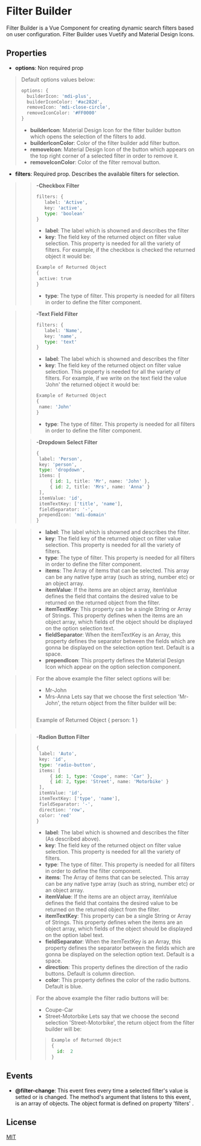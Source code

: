 # Filter Builder
Filter Builder is a Vue Component for creating dynamic search filters based on user configuration. Filter Builder uses Vuetify and Material Design Icons.

## Properties
 * **options**: Non required prop
>Default options values below:
> ```python
> options: {
>	builderIcon: 'mdi-plus',
>	builderIconColor: '#ac282d',
>	removeIcon: 'mdi-close-circle',
>	removeIconColor: '#FF0000'
> }
> ```
> * **builderIcon**: Material Design Icon for the filter builder button which opens the selection of the filters to add.
> * **builderIconColor**: Color of the filter builder add filter button.
> * **removeIcon**: Material Design Icon of the button which appears on the top right corner of a selected filter in order to remove it.
> * **removeIconColor**: Color of the filter removal button.
* **filters**: Required prop. Describes the available filters for selection.
> > **-Checkbox Filter**
> >  ```python
> >filters: {
> >		label: 'Active',
> >		key: 'active',
> >		type: 'boolean'
> >}
> >```
> > * **label**: The label which is showned and describes the filter
> > * **key**: The field key of the returned object on filter value selection. This property is needed for all the variety of filters. For example, if the checkbox is checked the returned object it would be:
> >```python
> >Example of Returned Object
> > {
>> 	active: true
>> }
>>```
> > * **type**: The type of filter. This property is needed for all filters in order to define the filter component.

> > **-Text Field Filter**
> >  ```python
> >filters: {
> >		label: 'Name',
> >		key: 'name',
> >		type: 'text'
> >}
> >```
> > * **label**: The label which is showned and describes the filter
> > * **key**: The field key of the returned object on filter value selection. This property is needed for all the variety of filters. For example, if we write on the text field the value 'John' the returned object it would be:
> > ```python
> >Example of Returned Object
> > {
>> 	name: 'John'
>> }
>>```
> > * **type**: The type of filter. This property is needed for all filters in order to define the filter component.
> 
> >**-Dropdown Select Filter**
>>```python 
>>{
>>	label: 'Person',
>>	key: 'person',
>>	type: 'dropdown',
>>	items: [
>>		{ id: 1, title: 'Mr', name: 'John' },
>>		{ id: 2, title: 'Mrs', name: 'Anna' }
>>	],
>>	itemValue: 'id',
>>	itemTextKey: ['title', 'name'],
>>	fieldSeparator: '-',
>>	prependIcon: 'mdi-domain'
>>}

> > * **label**: The label which is showned and describes the filter.
> > * **key**: The field key of the returned object on filter value selection. This property is needed for all the variety of filters.
> > * **type**: The type of filter. This property is needed for all filters in order to define the filter component.
> > * **items**:  The Array of items that can be selected. This array can be any native type array (such as string, number etc) or an object array.
> > * **itemValue**: If the items are an object array, itemValue defines the field that contains the desired value to be returned on the returned object from the filter.
> > * **itemTextKey**: This property can be a single String or Array of Strings. This property defines when the items are an object array, which fields of the object should be displayed on the  option selection text.
> >* **fieldSeparator**: When the itemTextKey is an Array, this property defines the separator between the fields which are gonna be displayed on the selection option text. Default is a space.
> > * **prependIcon**:  This property defines the Material Design Icon which appear on the option selection component.

>>For the above example the filter select options will be:
>> * Mr-John
>> * Mrs-Anna
>Lets say that we choose the first selection 'Mr-John', the return object from the filter builder will be:
> >   ```python
> >Example of Returned Object
> > {
>> 	person: 1
>> }
>> ```

> >**-Radion Button Filter**
>>```python 
>>{
>>	label: 'Auto',
>>	key: 'id',
>>	type: 'radio-button',
>>	items: [
>>		{ id: 1, type: 'Coupe', name: 'Car' },
>>		{ id: 2, type: 'Street', name: 'Motorbike' }
>>	],
>>	itemValue: 'id',
>>	itemTextKey: ['type', 'name'],
>>	fieldSeparator: '-',
>>	direction: 'row',
>>	color: 'red'
>>}
>> ```
> > * **label**: The label which is showned and describes the filter (As described above).
> > * **key**: The field key of the returned object on filter value selection. This property is needed for all the variety of filters.
> > * **type**: The type of filter. This property is needed for all filters in order to define the filter component.
> > * **items**:  The Array of items that can be selected. This array can be any native type array (such as string, number etc) or an object array.
> > * **itemValue**: If the items are an object array, itemValue defines the field that contains the desired value to be returned on the returned object from the filter.
> > * **itemTextKey**: This property can be a single String or Array of Strings. This property defines when the items are an object array, which fields of the object should be displayed on the option label text.
> >* **fieldSeparator**: When the itemTextKey is an Array, this property defines the separator between the fields which are gonna be displayed on the selection option text. Default is a space.
> >* **direction**:  This property defines the direction of the radio buttons. Default is column direction.
> > * **color**:  This property defines the color of the radio buttons. Default is blue.
>
>>For the above example the filter radio buttons will be:
>> * Coupe-Car
>> * Street-Motorbike
>Lets say that we choose the second selection 'Street-Motorbike', the return object from the filter builder will be:
> > >  ```python
> >>Example of Returned Object
> > >{
>> >	id:  2
>> >}
>> >```
## Events
* **@filter-change**: This event fires every time a selected filter's value is setted or is changed. The method's argument that listens to this event, is an array of objects.
The object format is defined on property 'filters' .

## License
[MIT](https://choosealicense.com/licenses/mit/)